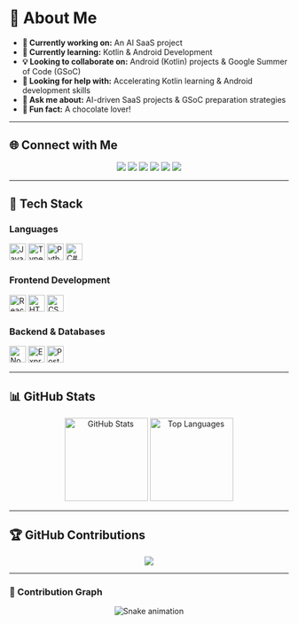 # 💫 About Me  

- **🔭 Currently working on:** An AI SaaS project  
- **🌱 Currently learning:** Kotlin & Android Development  
- **💡 Looking to collaborate on:** Android (Kotlin) projects & Google Summer of Code (GSoC)  
- **🤝 Looking for help with:** Accelerating Kotlin learning & Android development skills  
- **🧠 Ask me about:** AI-driven SaaS projects & GSoC preparation strategies  
- **🍫 Fun fact:** A chocolate lover!  

---

## 🌐 Connect with Me  

<p align="center">
  <a href="#"><img src="https://img.shields.io/badge/Youtube-%23FF0000.svg?&style=for-the-badge&logo=youtube&logoColor=white"></a>
  <a href="#"><img src="https://img.shields.io/badge/Instagram-%23E4405F.svg?&style=for-the-badge&logo=instagram&logoColor=white"></a>
  <a href="#"><img src="https://img.shields.io/badge/Twitch-%239146FF.svg?&style=for-the-badge&logo=twitch&logoColor=white"></a>
  <a href="#"><img src="https://img.shields.io/badge/Discord-%237289DA.svg?&style=for-the-badge&logo=discord&logoColor=white"></a>
  <a href="#"><img src="https://img.shields.io/badge/Gmail-%23D14836.svg?&style=for-the-badge&logo=gmail&logoColor=white"></a>
  <a href="#"><img src="https://img.shields.io/badge/LinkedIn-%230077B5.svg?&style=for-the-badge&logo=linkedin&logoColor=white"></a>
</p>  

---

## 🚀 Tech Stack  

### Languages  
<p>
  <img src="https://cdn.jsdelivr.net/gh/devicons/devicon/icons/javascript/javascript-original.svg" height="30" alt="JavaScript" />
  <img src="https://cdn.jsdelivr.net/gh/devicons/devicon/icons/typescript/typescript-original.svg" height="30" alt="TypeScript" />
  <img src="https://cdn.jsdelivr.net/gh/devicons/devicon/icons/python/python-original.svg" height="30" alt="Python" />
  <img src="https://cdn.jsdelivr.net/gh/devicons/devicon/icons/csharp/csharp-original.svg" height="30" alt="C#" />
</p>  

### Frontend Development  
<p>
  <img src="https://cdn.jsdelivr.net/gh/devicons/devicon/icons/react/react-original.svg" height="30" alt="React" />
  <img src="https://cdn.jsdelivr.net/gh/devicons/devicon/icons/html5/html5-original.svg" height="30" alt="HTML5" />
  <img src="https://cdn.jsdelivr.net/gh/devicons/devicon/icons/css3/css3-original.svg" height="30" alt="CSS3" />
</p>  

### Backend & Databases  
<p>
  <img src="https://cdn.jsdelivr.net/gh/devicons/devicon/icons/nodejs/nodejs-original.svg" height="30" alt="Node.js" />
  <img src="https://cdn.jsdelivr.net/gh/devicons/devicon/icons/express/express-original.svg" height="30" alt="Express.js" />
  <img src="https://cdn.jsdelivr.net/gh/devicons/devicon/icons/postgresql/postgresql-original.svg" height="30" alt="PostgreSQL" />
</p>  

---

## 📊 GitHub Stats  

<p align="center">
  <img src="https://github-readme-stats.vercel.app/api?username=harshdwivediiiii&show_icons=true&include_all_commits=true&count_private=true&theme=dracula" height="150" alt="GitHub Stats" />
  <img src="https://github-readme-stats.vercel.app/api/top-langs?username=harshdwivediiiii&layout=compact&langs_count=5&theme=dracula" height="150" alt="Top Languages" />
</p>  

---

## 🏆 GitHub Contributions  

<p align="center">
  <img src="https://github-contributor-stats.vercel.app/api?username=harshdwivediiiii&limit=5&theme=dark&combine_all_yearly_contributions=true" />
</p>  

---

### 🐍 Contribution Graph  

<p align="center">
  <img src="https://raw.githubusercontent.com/harshdwivediiiii/harshdwivediiiii/output/snake.svg" alt="Snake animation" />
</p>